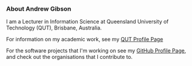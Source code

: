 ### About Andrew Gibson

I am a Lecturer in Information Science at Queensland University of Technology (QUT), Brisbane, Australia.

For information on my academic work, see my [QUT Profile Page](http://staff.qut.edu.au/staff/gibsonap/)

For the software projects that I'm working on see my [GitHub Profile Page](http://github.com/andrewresearch), and check out the organisations that I contribute to.

